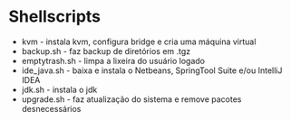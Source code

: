 # Shellscripts

- kvm - instala kvm, configura bridge e cria uma máquina virtual
- backup.sh - faz backup de diretórios em .tgz
- emptytrash.sh - limpa a lixeira do usuário logado
- ide_java.sh - baixa e instala o Netbeans, SpringTool Suite e/ou IntelliJ IDEA
- jdk.sh - instala o jdk
- upgrade.sh - faz atualização do sistema e remove pacotes desnecessários
